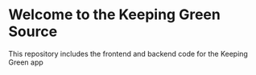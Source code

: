 # Welcome to the Keeping Green Source
This repository includes the frontend and backend code for the Keeping Green app
